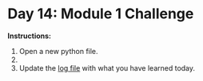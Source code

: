 # Day 14: Module 1 Challenge
**Instructions:** 
1. Open a new python file.
2. 
3. Update the [log file](../../log.md) with what you have learned today.
